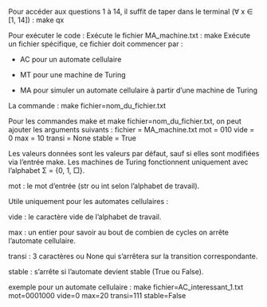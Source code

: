 Pour accéder aux questions 1 à 14, il suffit de taper dans le terminal (∀ x ∈ [1, 14]) :
make qx

Pour exécuter le code :
Exécute le fichier MA_machine.txt :
make
Exécute un fichier spécifique, ce fichier doit commencer par :

- AC pour un automate cellulaire

- MT pour une machine de Turing

- MA pour simuler un automate cellulaire à partir d’une machine de Turing

La commande :
make fichier=nom_du_fichier.txt

Pour les commandes make et make fichier=nom_du_fichier.txt, on peut ajouter les arguments suivants :
fichier = MA_machine.txt
mot = 010
vide = 0
max = 10
transi = None
stable = True

Les valeurs données sont les valeurs par défaut, sauf si elles sont modifiées via l’entrée make.
Les machines de Turing fonctionnent uniquement avec l’alphabet Σ = {0, 1, □}.

mot : le mot d’entrée (str ou int selon l’alphabet de travail).

Utile uniquement pour les automates cellulaires :

vide : le caractère vide de l’alphabet de travail.

max : un entier pour savoir au bout de combien de cycles on arrête l’automate cellulaire.

transi : 3 caractères ou None qui s’arrêtera sur la transition correspondante.

stable : s’arrête si l’automate devient stable (True ou False).

exemple pour un automate cellulaire :
make fichier=AC_interessant_1.txt mot=0001000 vide=0 max=20 transi=111 stable=False
